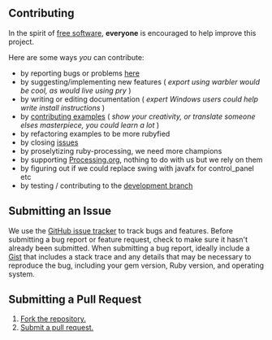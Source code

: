 ## Contributing
In the spirit of [free software][free-sw], **everyone** is encouraged to help improve this project.

Here are some ways *you* can contribute:

* by reporting bugs or problems [here][]
* by suggesting/implementing new features ( _export using warbler would be cool, as would live using pry_ )
* by writing or editing documentation ( _expert Windows users could help write install instructions_ )
* by [contributing examples][] ( _show your creativity, or translate someone elses masterpiece, you could learn a lot_ )
* by refactoring examples to be more rubyfied
* by closing [issues][]
* by proselytizing ruby-processing, we need more champions
* by supporting [Processing.org][], nothing to do with us but we rely on them
* by figuring out if we could replace swing with javafx for control_panel etc
* by testing / contributing to the [development branch][]

## Submitting an Issue
We use the [GitHub issue tracker][issues] to track bugs and features. Before
submitting a bug report or feature request, check to make sure it hasn't
already been submitted. When submitting a bug report, ideally include a [Gist][]
that includes a stack trace and any details that may be necessary to reproduce
the bug, including your gem version, Ruby version, and operating system. 

## Submitting a Pull Request
1. [Fork the repository.][fork]
2. [Submit a pull request.][pr]

[free-sw]: http://www.fsf.org/licensing/essays/free-sw.html
[here]: https://github.com/jashkenas/ruby-processing/issues
[issues]: https://github.com/jashkenas/ruby-processing/issues
[gist]: https://gist.github.com/
[fork]: http://help.github.com/fork-a-repo/
[pr]: http://help.github.com/send-pull-requests/
[processing.org]: http://processing.org/foundation/
[development branch]: https://github.com/ruby-processing/JRubyArt
[contributing examples]: https://github.com/ruby-processing/Example-Sketches/blob/master/CONTRIBUTING.md
